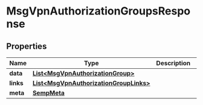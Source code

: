 

# MsgVpnAuthorizationGroupsResponse


## Properties

| Name | Type | Description | Notes |
|------------ | ------------- | ------------- | -------------|
|**data** | [**List&lt;MsgVpnAuthorizationGroup&gt;**](MsgVpnAuthorizationGroup.md) |  |  [optional] |
|**links** | [**List&lt;MsgVpnAuthorizationGroupLinks&gt;**](MsgVpnAuthorizationGroupLinks.md) |  |  [optional] |
|**meta** | [**SempMeta**](SempMeta.md) |  |  |



